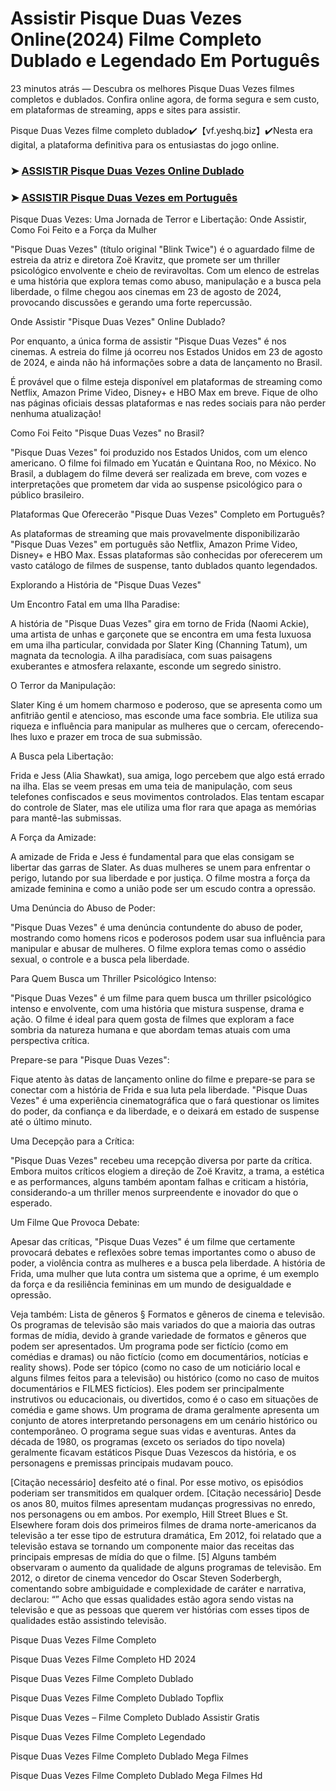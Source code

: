 # Assistir Pisque Duas Vezes Online(2024) Filme Completo Dublado e Legendado Em Português

23 minutos atrás — Descubra os melhores Pisque Duas Vezes filmes completos e dublados. Confira online agora, de forma segura e sem custo, em plataformas de streaming, apps e sites para assistir.

Pisque Duas Vezes filme completo dublado✔️【vf.yeshq.biz】✔️Nesta era digital, a plataforma definitiva para os entusiastas do jogo online.


### ➤ [ASSISTIR Pisque Duas Vezes Online Dublado](https://vf.yeshq.biz/pt/movie/840705)

### ➤ [ASSISTIR Pisque Duas Vezes em Português](https://vf.yeshq.biz/pt/movie/840705)

Pisque Duas Vezes: Uma Jornada de Terror e Libertação: Onde Assistir, Como Foi Feito e a Força da Mulher

"Pisque Duas Vezes" (título original "Blink Twice") é o aguardado filme de estreia da atriz e diretora Zoë Kravitz, que promete ser um thriller psicológico envolvente e cheio de reviravoltas. Com um elenco de estrelas e uma história que explora temas como abuso, manipulação e a busca pela liberdade, o filme chegou aos cinemas em 23 de agosto de 2024, provocando discussões e gerando uma forte repercussão.

Onde Assistir "Pisque Duas Vezes" Online Dublado?

Por enquanto, a única forma de assistir "Pisque Duas Vezes" é nos cinemas. A estreia do filme já ocorreu nos Estados Unidos em 23 de agosto de 2024, e ainda não há informações sobre a data de lançamento no Brasil.

É provável que o filme esteja disponível em plataformas de streaming como Netflix, Amazon Prime Video, Disney+ e HBO Max em breve. Fique de olho nas páginas oficiais dessas plataformas e nas redes sociais para não perder nenhuma atualização!

Como Foi Feito "Pisque Duas Vezes" no Brasil?

"Pisque Duas Vezes" foi produzido nos Estados Unidos, com um elenco americano. O filme foi filmado em Yucatán e Quintana Roo, no México. No Brasil, a dublagem do filme deverá ser realizada em breve, com vozes e interpretações que prometem dar vida ao suspense psicológico para o público brasileiro.

Plataformas Que Oferecerão "Pisque Duas Vezes" Completo em Português?

As plataformas de streaming que mais provavelmente disponibilizarão "Pisque Duas Vezes" em português são Netflix, Amazon Prime Video, Disney+ e HBO Max. Essas plataformas são conhecidas por oferecerem um vasto catálogo de filmes de suspense, tanto dublados quanto legendados.

Explorando a História de "Pisque Duas Vezes"

Um Encontro Fatal em uma Ilha Paradise:

A história de "Pisque Duas Vezes" gira em torno de Frida (Naomi Ackie), uma artista de unhas e garçonete que se encontra em uma festa luxuosa em uma ilha particular, convidada por Slater King (Channing Tatum), um magnata da tecnologia. A ilha paradisíaca, com suas paisagens exuberantes e atmosfera relaxante, esconde um segredo sinistro.

O Terror da Manipulação:

Slater King é um homem charmoso e poderoso, que se apresenta como um anfitrião gentil e atencioso, mas esconde uma face sombria. Ele utiliza sua riqueza e influência para manipular as mulheres que o cercam, oferecendo-lhes luxo e prazer em troca de sua submissão.

A Busca pela Libertação:

Frida e Jess (Alia Shawkat), sua amiga, logo percebem que algo está errado na ilha. Elas se veem presas em uma teia de manipulação, com seus telefones confiscados e seus movimentos controlados. Elas tentam escapar do controle de Slater, mas ele utiliza uma flor rara que apaga as memórias para mantê-las submissas.

A Força da Amizade:

A amizade de Frida e Jess é fundamental para que elas consigam se libertar das garras de Slater. As duas mulheres se unem para enfrentar o perigo, lutando por sua liberdade e por justiça. O filme mostra a força da amizade feminina e como a união pode ser um escudo contra a opressão.

Uma Denúncia do Abuso de Poder:

"Pisque Duas Vezes" é uma denúncia contundente do abuso de poder, mostrando como homens ricos e poderosos podem usar sua influência para manipular e abusar de mulheres. O filme explora temas como o assédio sexual, o controle e a busca pela liberdade.

Para Quem Busca um Thriller Psicológico Intenso:

"Pisque Duas Vezes" é um filme para quem busca um thriller psicológico intenso e envolvente, com uma história que mistura suspense, drama e ação. O filme é ideal para quem gosta de filmes que exploram a face sombria da natureza humana e que abordam temas atuais com uma perspectiva crítica.

Prepare-se para "Pisque Duas Vezes":

Fique atento às datas de lançamento online do filme e prepare-se para se conectar com a história de Frida e sua luta pela liberdade. "Pisque Duas Vezes" é uma experiência cinematográfica que o fará questionar os limites do poder, da confiança e da liberdade, e o deixará em estado de suspense até o último minuto.

Uma Decepção para a Crítica:

"Pisque Duas Vezes" recebeu uma recepção diversa por parte da crítica. Embora muitos críticos elogiem a direção de Zoë Kravitz, a trama, a estética e as performances, alguns também apontam falhas e criticam a história, considerando-a um thriller menos surpreendente e inovador do que o esperado.

Um Filme Que Provoca Debate:

Apesar das críticas, "Pisque Duas Vezes" é um filme que certamente provocará debates e reflexões sobre temas importantes como o abuso de poder, a violência contra as mulheres e a busca pela liberdade. A história de Frida, uma mulher que luta contra um sistema que a oprime, é um exemplo da força e da resiliência femininas em um mundo de desigualdade e opressão.



Veja também: Lista de gêneros § Formatos e gêneros de cinema e televisão. Os programas de televisão são mais variados do que a maioria das outras formas de mídia, devido à grande variedade de formatos e gêneros que podem ser apresentados. Um programa pode ser fictício (como em comédias e dramas) ou não fictício (como em documentários, notícias e reality shows). Pode ser tópico (como no caso de um noticiário local e alguns filmes feitos para a televisão) ou histórico (como no caso de muitos documentários e FILMES fictícios). Eles podem ser principalmente instrutivos ou educacionais, ou divertidos, como é o caso em situações de comédia e game shows. Um programa de drama geralmente apresenta um conjunto de atores interpretando personagens em um cenário histórico ou contemporâneo. O programa segue suas vidas e aventuras. Antes da década de 1980, os programas (exceto os seriados do tipo novela) geralmente ficavam estáticos Pisque Duas Vezescos da história, e os personagens e premissas principais mudavam pouco.

[Citação necessário] desfeito até o final. Por esse motivo, os episódios poderiam ser transmitidos em qualquer ordem. [Citação necessário] Desde os anos 80, muitos filmes apresentam mudanças progressivas no enredo, nos personagens ou em ambos. Por exemplo, Hill Street Blues e St. Elsewhere foram dois dos primeiros filmes de drama norte-americanos da televisão a ter esse tipo de estrutura dramática, Em 2012, foi relatado que a televisão estava se tornando um componente maior das receitas das principais empresas de mídia do que o filme. [5] Alguns também observaram o aumento da qualidade de alguns programas de televisão. Em 2012, o diretor de cinema vencedor do Oscar Steven Soderbergh, comentando sobre ambiguidade e complexidade de caráter e narrativa, declarou: “” Acho que essas qualidades estão agora sendo vistas na televisão e que as pessoas que querem ver histórias com esses tipos de qualidades estão assistindo televisão.

Pisque Duas Vezes Filme Completo

Pisque Duas Vezes Filme Completo HD 2024

Pisque Duas Vezes Filme Completo Dublado

Pisque Duas Vezes Filme Completo Dublado Topflix

Pisque Duas Vezes – Filme Completo Dublado Assistir Gratis

Pisque Duas Vezes Filme Completo Legendado

Pisque Duas Vezes Filme Completo Dublado Mega Filmes

Pisque Duas Vezes Filme Completo Dublado Mega Filmes Hd
